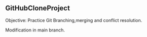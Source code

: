 ## GitHubCloneProject
Objective: Practice Git Branching,merging and conflict resolution.








































Modification in main branch.